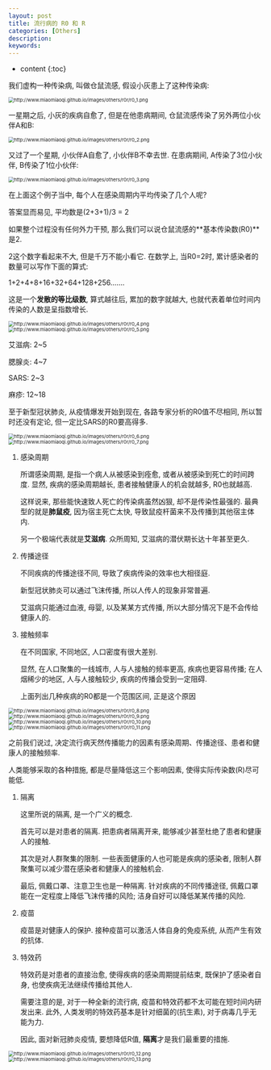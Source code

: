 ```yaml
---
layout: post
title: 流行病的 R0 和 R
categories: [Others]
description: 
keywords: 
---
```



* content
{:toc}




我们虚构一种传染病, 叫做仓鼠流感, 假设小灰患上了这种传染病: 

<img src="http://www.miaomiaoqi.github.io/images/others/r0r/r0_1.png" alt="http://www.miaomiaoqi.github.io/images/others/r0r/r0_1.png" style="zoom:67%;" />

一星期之后, 小灰的疾病自愈了, 但是在他患病期间, 仓鼠流感传染了另外两位小伙伴A和B: 

<img src="http://www.miaomiaoqi.github.io/images/others/r0r/r0_2.png" alt="http://www.miaomiaoqi.github.io/images/others/r0r/r0_2.png" style="zoom:67%;" />

又过了一个星期, 小伙伴A自愈了, 小伙伴B不幸去世. 在患病期间, A传染了3位小伙伴, B传染了1位小伙伴: 

<img src="http://www.miaomiaoqi.github.io/images/others/r0r/r0_3.png" alt="http://www.miaomiaoqi.github.io/images/others/r0r/r0_3.png" style="zoom:67%;" />

在上面这个例子当中, 每个人在感染周期内平均传染了几个人呢? 

答案显而易见, 平均数是(2+3+1)/3 = 2

如果整个过程没有任何外力干预, 那么我们可以说仓鼠流感的**基本传染数(R0)**是2. 

2这个数字看起来不大, 但是千万不能小看它. 在数学上, 当R0=2时, 累计感染者的数量可以写作下面的算式: 

1+2+4+8+16+32+64+128+256.......

这是一个**发散的等比级数**, 算式越往后, 累加的数字就越大, 也就代表着单位时间内传染的人数是呈指数增长. 

<img src="http://www.miaomiaoqi.github.io/images/others/r0r/r0_4.png" alt="http://www.miaomiaoqi.github.io/images/others/r0r/r0_4.png" style="zoom:67%;" />

<img src="http://www.miaomiaoqi.github.io/images/others/r0r/r0_5.png" alt="http://www.miaomiaoqi.github.io/images/others/r0r/r0_5.png" style="zoom:67%;" />

艾滋病: 2~5

腮腺炎: 4~7

SARS: 2~3

麻疹: 12~18

至于新型冠状肺炎, 从疫情爆发开始到现在, 各路专家分析的R0值不尽相同, 所以暂时还没有定论, 但一定比SARS的R0要高得多. 

<img src="http://www.miaomiaoqi.github.io/images/others/r0r/r0_6.png" alt="http://www.miaomiaoqi.github.io/images/others/r0r/r0_6.png" style="zoom:67%;" />

<img src="http://www.miaomiaoqi.github.io/images/others/r0r/r0_7.png" alt="http://www.miaomiaoqi.github.io/images/others/r0r/r0_7.png" style="zoom:67%;" />

1. 感染周期

    所谓感染周期, 是指一个病人从被感染到痊愈, 或者从被感染到死亡的时间跨度. 显然, 疾病的感染周期越长, 患者接触健康人的机会就越多, R0也就越高. 

    这样说来, 那些能快速致人死亡的传染病虽然凶狠, 却不是传染性最强的. 最典型的就是**肺鼠疫**, 因为宿主死亡太快, 导致鼠疫杆菌来不及传播到其他宿主体内. 

    另一个极端代表就是**艾滋病**. 众所周知, 艾滋病的潜伏期长达十年甚至更久. 

2. 传播途径

    不同疾病的传播途径不同, 导致了疾病传染的效率也大相径庭. 

    新型冠状肺炎可以通过飞沫传播, 所以人传人的现象非常普遍. 

    艾滋病只能通过血液, 母婴, 以及某某方式传播, 所以大部分情况下是不会传给健康人的. 

3. 接触频率

    在不同国家, 不同地区, 人口密度有很大差别. 

    显然, 在人口聚集的一线城市, 人与人接触的频率更高, 疾病也更容易传播; 在人烟稀少的地区, 人与人接触较少, 疾病的传播会受到一定阻碍. 

    上面列出几种疾病的R0都是一个范围区间, 正是这个原因

<img src="http://www.miaomiaoqi.github.io/images/others/r0r/r0_8.png" alt="http://www.miaomiaoqi.github.io/images/others/r0r/r0_8.png" style="zoom:67%;" />

<img src="http://www.miaomiaoqi.github.io/images/others/r0r/r0_9.png" alt="http://www.miaomiaoqi.github.io/images/others/r0r/r0_9.png" style="zoom:67%;" />

<img src="http://www.miaomiaoqi.github.io/images/others/r0r/r0_10.png" alt="http://www.miaomiaoqi.github.io/images/others/r0r/r0_10.png" style="zoom: 67%;" />

<img src="http://www.miaomiaoqi.github.io/images/others/r0r/r0_11.png" alt="http://www.miaomiaoqi.github.io/images/others/r0r/r0_11.png" style="zoom:67%;" />

之前我们说过, 决定流行病天然传播能力的因素有感染周期、传播途径、患者和健康人的接触频率. 

人类能够采取的各种措施, 都是尽量降低这三个影响因素, 使得实际传染数(R)尽可能低. 

1. 隔离

    这里所说的隔离, 是一个广义的概念. 

    首先可以是对患者的隔离. 把患病者隔离开来, 能够减少甚至杜绝了患者和健康人的接触. 

    其次是对人群聚集的限制. 一些表面健康的人也可能是疾病的感染者, 限制人群聚集可以减少潜在感染者和健康人的接触机会. 

    最后, 佩戴口罩、注意卫生也是一种隔离. 针对疾病的不同传播途径, 佩戴口罩能在一定程度上降低飞沫传播的风险; 洁身自好可以降低某某传播的风险. 

2. 疫苗

    疫苗是对健康人的保护. 接种疫苗可以激活人体自身的免疫系统, 从而产生有效的抗体. 

3. 特效药

    特效药是对患者的直接治愈, 使得疾病的感染周期提前结束, 既保护了感染者自身, 也使疾病无法继续传播给其他人. 

    需要注意的是, 对于一种全新的流行病, 疫苗和特效药都不太可能在短时间内研发出来. 此外, 人类发明的特效药基本是针对细菌的(抗生素), 对于病毒几乎无能为力. 

    因此, 面对新冠肺炎疫情, 要想降低R值, **隔离**才是我们最重要的措施. 

<img src="http://www.miaomiaoqi.github.io/images/others/r0r/r0_12.png" alt="http://www.miaomiaoqi.github.io/images/others/r0r/r0_12.png" style="zoom:67%;" />

<img src="http://www.miaomiaoqi.github.io/images/others/r0r/r0_13.png" alt="http://www.miaomiaoqi.github.io/images/others/r0r/r0_13.png" style="zoom:67%;" />